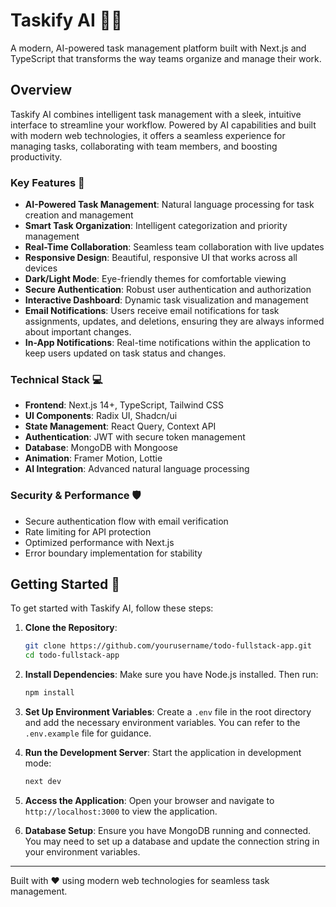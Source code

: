 # Taskify AI 🤖✨

A modern, AI-powered task management platform built with Next.js and TypeScript that transforms the way teams organize and manage their work.

## Overview

Taskify AI combines intelligent task management with a sleek, intuitive interface to streamline your workflow. Powered by AI capabilities and built with modern web technologies, it offers a seamless experience for managing tasks, collaborating with team members, and boosting productivity.

### Key Features 🚀

- **AI-Powered Task Management**: Natural language processing for task creation and management
- **Smart Task Organization**: Intelligent categorization and priority management
- **Real-Time Collaboration**: Seamless team collaboration with live updates
- **Responsive Design**: Beautiful, responsive UI that works across all devices
- **Dark/Light Mode**: Eye-friendly themes for comfortable viewing
- **Secure Authentication**: Robust user authentication and authorization
- **Interactive Dashboard**: Dynamic task visualization and management
- **Email Notifications**: Users receive email notifications for task assignments, updates, and deletions, ensuring they are always informed about important changes.
- **In-App Notifications**: Real-time notifications within the application to keep users updated on task status and changes.

### Technical Stack 💻

- **Frontend**: Next.js 14+, TypeScript, Tailwind CSS
- **UI Components**: Radix UI, Shadcn/ui
- **State Management**: React Query, Context API
- **Authentication**: JWT with secure token management
- **Database**: MongoDB with Mongoose
- **Animation**: Framer Motion, Lottie
- **AI Integration**: Advanced natural language processing

### Security & Performance 🛡️

- Secure authentication flow with email verification
- Rate limiting for API protection
- Optimized performance with Next.js
- Error boundary implementation for stability

## Getting Started 🌟

To get started with Taskify AI, follow these steps:

1. **Clone the Repository**:
   ```bash
   git clone https://github.com/yourusername/todo-fullstack-app.git
   cd todo-fullstack-app
   ```

2. **Install Dependencies**:
   Make sure you have Node.js installed. Then run:
   ```bash
   npm install
   ```

3. **Set Up Environment Variables**:
   Create a `.env` file in the root directory and add the necessary environment variables. You can refer to the `.env.example` file for guidance.

4. **Run the Development Server**:
   Start the application in development mode:
   ```bash
   next dev
   ```

5. **Access the Application**:
   Open your browser and navigate to `http://localhost:3000` to view the application.

6. **Database Setup**:
   Ensure you have MongoDB running and connected. You may need to set up a database and update the connection string in your environment variables.

---

Built with ❤️ using modern web technologies for seamless task management.

